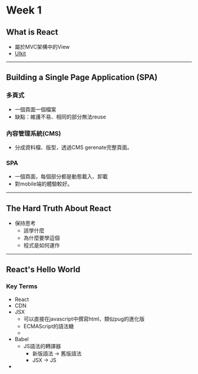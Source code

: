 # Week 1

## What is React
* 屬於MVC架構中的View
* [UIkit](https://getuikit.com/)

---

## **Building a Single Page Application (SPA)**

### 多頁式
* 一個頁面一個檔案
* 缺點：維護不易、相同的部分無法reuse

### 內容管理系統(CMS)
* 分成資料檔、版型，透過CMS gerenate完整頁面。

### SPA
* 一個頁面，每個部分都是動態載入、卸載
* 對mobile端的體驗較好。

-----

## The Hard Truth About React
* 保持思考
	* 該學什麼
	* 為什麼要學這個
	* 程式是如何運作

-----

## React's Hello World

### Key Terms
* React
* CDN
* JSX
	* 可以直接在javascript中撰寫html，類似pug的進化版
	* ECMAScript的語法糖
	* 
* Babel
	* JS語法的轉譯器
		* 新版語法 -> 舊版語法
		* JSX -> JS
* 